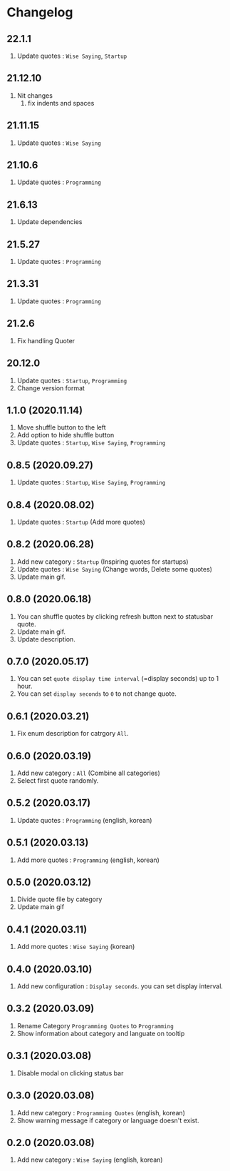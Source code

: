 # Changelog

## 22.1.1

1. Update quotes : `Wise Saying`, `Startup`

## 21.12.10

1. Nit changes
   1. fix indents and spaces
   
## 21.11.15

1. Update quotes : `Wise Saying`

## 21.10.6

1. Update quotes : `Programming`

## 21.6.13

1. Update dependencies

## 21.5.27

1. Update quotes : `Programming`

## 21.3.31

1. Update quotes : `Programming`

## 21.2.6

1. Fix handling Quoter

## 20.12.0

1. Update quotes : `Startup`, `Programming`
1. Change version format

## 1.1.0 (2020.11.14)

1. Move shuffle button to the left
1. Add option to hide shuffle button
1. Update quotes : `Startup`, `Wise Saying`, `Programming`

## 0.8.5 (2020.09.27)

1. Update quotes : `Startup`, `Wise Saying`, `Programming`

## 0.8.4 (2020.08.02)

1. Update quotes : `Startup` (Add more quotes)

## 0.8.2 (2020.06.28)

1. Add new category : `Startup` (Inspiring quotes for startups)
1. Update quotes : `Wise Saying` (Change words, Delete some quotes)
1. Update main gif.

## 0.8.0 (2020.06.18)

1. You can shuffle quotes by clicking refresh button next to statusbar quote.
1. Update main gif.
1. Update description.

## 0.7.0 (2020.05.17)

1. You can set `quote display time interval` (=display seconds) up to 1 hour.
1. You can set `display seconds` to `0` to not change quote.

## 0.6.1 (2020.03.21)

1. Fix enum description for catrgory `All`.

## 0.6.0 (2020.03.19)

1. Add new category : `All` (Combine all categories)
1. Select first quote randomly.

## 0.5.2 (2020.03.17)

1. Update quotes : `Programming` (english, korean)

## 0.5.1 (2020.03.13)

1. Add more quotes : `Programming` (english, korean)

## 0.5.0 (2020.03.12)

1. Divide quote file by category
1. Update main gif

## 0.4.1 (2020.03.11)

1. Add more quotes : `Wise Saying` (korean)

## 0.4.0 (2020.03.10)

1. Add new configuration : `Display seconds`. you can set display interval.

## 0.3.2 (2020.03.09)

1. Rename Category `Programming Quotes` to `Programming`
1. Show information about category and languate on tooltip

## 0.3.1 (2020.03.08)

1. Disable modal on clicking status bar

## 0.3.0 (2020.03.08)

1. Add new category : `Programming Quotes` (english, korean)
1. Show warning message if category or language doesn't exist.

## 0.2.0 (2020.03.08)

1. Add new category : `Wise Saying` (english, korean)
